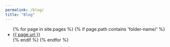 ```yaml
---
permalink: /blog/
title: "Blog"
---
```


<ul>
{% for page in site.pages %}
  {% if page.path contains 'folder-name/' %}
  <li>
    <a href="{{ page.url | relative_url }}">{{ page.url }}</a>
  </li>
  {% endif %}
{% endfor %}
</ul>
